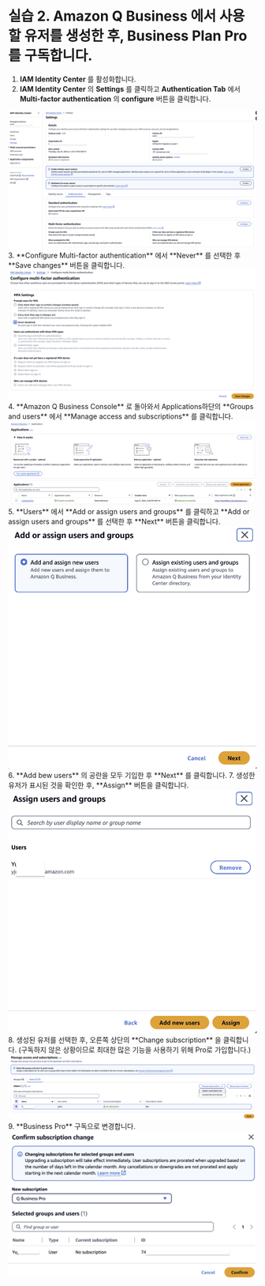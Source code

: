 # 실습 2. Amazon Q Business 에서 사용할 유저를 생성한 후, Business Plan Pro를 구독합니다.

1. **IAM Identity Center** 를 활성화합니다.
2. **IAM Identity Center** 의 **Settings** 를 클릭하고 **Authentication Tab** 에서 **Multi-factor authentication** 의 **configure** 버튼을 클릭합니다.
<img src="images/13_multifactor.png">
3. **Configure Multi-factor authentication** 에서 **Never** 를 선택한 후 **Save changes** 버튼을 클릭합니다.
<img src="images/13_multifactor_disabled.png">
4. **Amazon Q Business Console** 로 돌아와서 Applications하단의 **Groups and users** 에서 **Manage access and subscriptions** 를 클릭합니다.
<img src="images/00_application.png">
5. **Users** 에서 **Add or assign users and groups** 를 클릭하고 **Add or assign users and groups** 를 선택한 후 **Next** 버튼을 클릭합니다.
<img src="images/13_assign_new_user.png">
6. **Add bew users** 의 공란을 모두 기입한 후 **Next** 를 클릭합니다.
7. 생성한 유저가 표시된 것을 확인한 후, **Assign** 버튼을 클릭합니다.
<img src="images/13_assign_complete.png">
8. 생성된 유저를 선택한 후, 오른쪽 상단의 **Change subscription** 을 클릭합니다. (구독하지 않은 상황이므로 최대한 많은 기능을 사용하기 위해 Pro로 가입합니다.)
<img src="images/14_change_subscription_tier1.png">
9. **Business Pro** 구독으로 변경합니다.
<img src="images/14_QBusinessPro.png">
